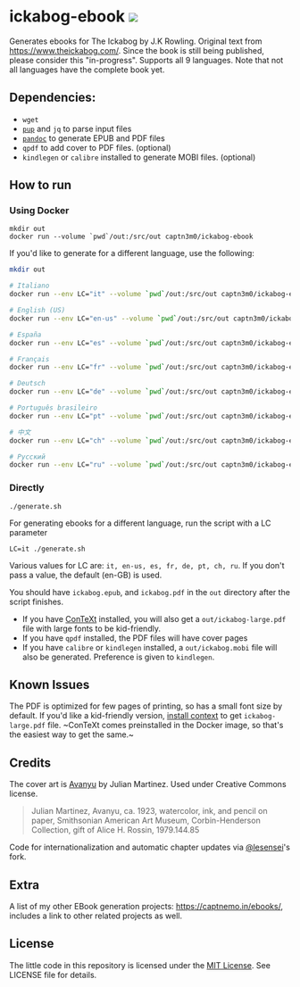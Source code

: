 # ickabog-ebook ![](https://img.shields.io/badge/Chapters%20Published%2040-brightgreen)

Generates ebooks for The Ickabog by J.K Rowling. Original text from https://www.theickabog.com/. Since the book is still being published, please consider this "in-progress". Supports all 9 languages. Note that not all languages have the complete book yet.

## Dependencies:

- `wget`
- [`pup`](https://github.com/ericchiang/pup) and `jq` to parse input files
- [`pandoc`](https://pandoc.org/) to generate EPUB and PDF files
- `qpdf` to add cover to PDF files. (optional)
- `kindlegen` or `calibre` installed to generate MOBI files. (optional)

## How to run

### Using Docker

```
mkdir out
docker run --volume `pwd`/out:/src/out captn3m0/ickabog-ebook
```

If you'd like to generate for a different language, use the following:

```bash
mkdir out

# Italiano
docker run --env LC="it" --volume `pwd`/out:/src/out captn3m0/ickabog-ebook

# English (US)
docker run --env LC="en-us" --volume `pwd`/out:/src/out captn3m0/ickabog-ebook

# España
docker run --env LC="es" --volume `pwd`/out:/src/out captn3m0/ickabog-ebook

# Français
docker run --env LC="fr" --volume `pwd`/out:/src/out captn3m0/ickabog-ebook

# Deutsch
docker run --env LC="de" --volume `pwd`/out:/src/out captn3m0/ickabog-ebook

# Português brasileiro
docker run --env LC="pt" --volume `pwd`/out:/src/out captn3m0/ickabog-ebook

# 中文
docker run --env LC="ch" --volume `pwd`/out:/src/out captn3m0/ickabog-ebook

# Русский
docker run --env LC="ru" --volume `pwd`/out:/src/out captn3m0/ickabog-ebook
```

### Directly

`./generate.sh`

For generating ebooks for a different language, run the script with a LC parameter

`LC=it ./generate.sh`

Various values for LC are: `it, en-us, es, fr, de, pt, ch, ru`. If you don't pass a value, the default (en-GB) is used.

You should have `ickabog.epub`, and `ickabog.pdf` in the `out` directory after the script finishes.

- If you have [ConTeXt][context] installed, you will also get a `out/ickabog-large.pdf` file with large fonts to be kid-friendly.
- If you have `qpdf` installed, the PDF files will have cover pages
- If you have `calibre` or `kindlegen` installed, a `out/ickabog.mobi` file will also be generated. Preference is given to `kindlegen`.

## Known Issues

The PDF is optimized for few pages of printing, so has a small font size by default. If you'd like a kid-friendly version, [install context][context] to get `ickabog-large.pdf` file. ~ConTeXt comes preinstalled in the Docker image, so that's the easiest way to get the same.~

## Credits

The cover art is [Avanyu](http://edan.si.edu/saam/id/object/1979.144.85) by Julian Martinez. Used under Creative Commons license.

> Julian Martinez, Avanyu, ca. 1923, watercolor, ink, and pencil on paper, Smithsonian American Art Museum, Corbin-Henderson Collection, gift of Alice H. Rossin, 1979.144.85

Code for internationalization and automatic chapter updates via [@lesensei](https://github.com/lesensei/ickabog-ebook/commits/master)'s fork.

## Extra

A list of my other EBook generation projects: https://captnemo.in/ebooks/, includes a link to other related projects as well.

## License

The little code in this repository is licensed under the [MIT License](https://nemo.mit-license.org/). See LICENSE file for details.

[context]: https://wiki.contextgarden.net/Main_Page
